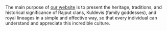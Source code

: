<p>The main purpose of <a href='https://www.rajputkuldevi.com'>our website</a> is to present the heritage, traditions, and historical significance of Rajput clans, Kuldevis (family goddesses), and royal lineages in a simple and effective way, so that every individual can understand and appreciate this incredible culture.</p>
